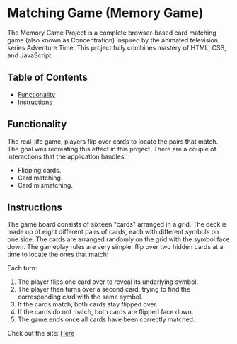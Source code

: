 # Matching Game (Memory Game)

The Memory Game Project is a complete browser-based card matching game (also known as Concentration) inspired by the animated television series Adventure Time. This project fully combines mastery of HTML, CSS, and JavaScript.

## Table of Contents

* [Functionality](#functionality)
* [Instructions](#instructions)

## Functionality

The real-life game, players flip over cards to locate the pairs that match. The goal was recreating this effect in this project. There are a couple of interactions that the application handles:

* Flipping cards.
* Card matching.
* Card mismatching.

## Instructions

The game board consists of sixteen "cards" arranged in a grid. The deck is made up of eight different pairs of cards, each with different symbols on one side. The cards are arranged randomly on the grid with the symbol face down. The gameplay rules are very simple: flip over two hidden cards at a time to locate the ones that match!

Each turn:
1. The player flips one card over to reveal its underlying symbol.
2. The player then turns over a second card, trying to find the corresponding card with the same symbol.
3. If the cards match, both cards stay flipped over.
4. If the cards do not match, both cards are flipped face down.
5. The game ends once all cards have been correctly matched.


Chek out the site: [Here](https://bigapplemonkey.github.io/matching-game/)
